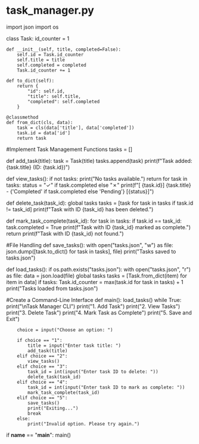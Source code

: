 # task_manager.py

import json
import os

class Task:
    id_counter = 1

    def __init__(self, title, completed=False):
        self.id = Task.id_counter
        self.title = title
        self.completed = completed
        Task.id_counter += 1

    def to_dict(self):
        return {
            "id": self.id,
            "title": self.title,
            "completed": self.completed
        }
    
    @classmethod
    def from_dict(cls, data):
        task = cls(data['title'], data['completed'])
        task.id = data['id']
        return task

 #Implement Task Management Functions
tasks = []

def add_task(title):
    task = Task(title)
    tasks.append(task)
    print(f"Task added: {task.title} (ID: {task.id})")

def view_tasks():
    if not tasks:
        print("No tasks available.")
        return
    for task in tasks:
        status = "✓" if task.completed else "✗"
        print(f"[ {task.id}] {task.title} - {'Completed' if task.completed else 'Pending'} [{status}]")

def delete_task(task_id):
    global tasks
    tasks = [task for task in tasks if task.id != task_id]
    print(f"Task with ID {task_id} has been deleted.")

def mark_task_complete(task_id): 
    for task in tasks:
        if task.id == task_id:
            task.completed = True
            print(f"Task with ID {task_id} marked as complete.")
            return
    print(f"Task with ID {task_id} not found.")

#File Handling
def save_tasks():
    with open("tasks.json", "w") as file:
        json.dump([task.to_dict() for task in tasks], file)
    print("Tasks saved to tasks.json")

def load_tasks():
    if os.path.exists("tasks.json"):
        with open("tasks.json", "r") as file:
            data = json.load(file)
            global tasks
            tasks = [Task.from_dict(item) for item in data]
            if tasks:
                Task.id_counter = max(task.id for task in tasks) + 1
    print("Tasks loaded from tasks.json")

 #Create a Command-Line Interface
def main():
    load_tasks()
    while True:
        print("\nTask Manager CLI")
        print("1. Add Task")
        print("2. View Tasks")
        print("3. Delete Task")
        print("4. Mark Task as Complete")
        print("5. Save and Exit")

        choice = input("Choose an option: ")
        
        if choice == "1":
            title = input("Enter task title: ")
            add_task(title)
        elif choice == "2":
            view_tasks()
        elif choice == "3":
            task_id = int(input("Enter task ID to delete: "))
            delete_task(task_id)
        elif choice == "4":
            task_id = int(input("Enter task ID to mark as complete: "))
            mark_task_complete(task_id)
        elif choice == "5":
            save_tasks()
            print("Exiting...")
            break
        else:
            print("Invalid option. Please try again.")

if __name__ == "__main__":
    main()



